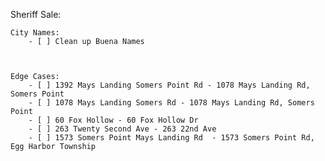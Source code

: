 Sheriff Sale:

    City Names:
        - [ ] Clean up Buena Names



    Edge Cases:
        - [ ] 1392 Mays Landing Somers Point Rd - 1078 Mays Landing Rd, Somers Point
        - [ ] 1078 Mays Landing Somers Rd - 1078 Mays Landing Rd, Somers Point
        - [ ] 60 Fox Hollow - 60 Fox Hollow Dr
        - [ ] 263 Twenty Second Ave - 263 22nd Ave
        - [ ] 1573 Somers Point Mays Landing Rd  - 1573 Somers Point Rd, Egg Harbor Township

